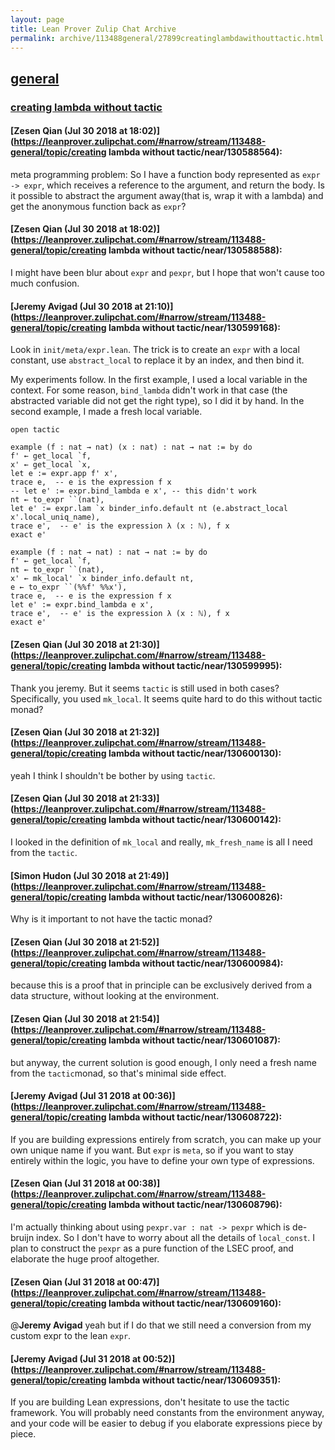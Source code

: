 ```yaml
---
layout: page
title: Lean Prover Zulip Chat Archive 
permalink: archive/113488general/27899creatinglambdawithouttactic.html
---
```


## [general](index.html)
### [creating lambda without tactic](27899creatinglambdawithouttactic.html)

#### [Zesen Qian (Jul 30 2018 at 18:02)](https://leanprover.zulipchat.com/#narrow/stream/113488-general/topic/creating lambda without tactic/near/130588564):
meta programming problem: So I have a function body represented as `expr -> expr`, which receives a reference to the argument, and return the body. Is it possible to abstract the argument away(that is, wrap it with a lambda) and get the anonymous function back as `expr`?

#### [Zesen Qian (Jul 30 2018 at 18:02)](https://leanprover.zulipchat.com/#narrow/stream/113488-general/topic/creating lambda without tactic/near/130588588):
I might have been blur about `expr` and `pexpr`, but I hope that won't cause too much confusion.

#### [Jeremy Avigad (Jul 30 2018 at 21:10)](https://leanprover.zulipchat.com/#narrow/stream/113488-general/topic/creating lambda without tactic/near/130599168):
Look in `init/meta/expr.lean`. The trick is to create an `expr` with a local constant, use `abstract_local` to replace it by an index, and then bind it.

My experiments follow. In the first example, I used a local variable in the context. For some reason, `bind_lambda` didn't work in that case (the abstracted variable did not get the right type), so I did it by hand. In the second example, I made a fresh local variable.

```lean
open tactic

example (f : nat → nat) (x : nat) : nat → nat := by do 
f' ← get_local `f,
x' ← get_local `x,
let e := expr.app f' x',
trace e,  -- e is the expression f x
-- let e' := expr.bind_lambda e x', -- this didn't work
nt ← to_expr ``(nat),
let e' := expr.lam `x binder_info.default nt (e.abstract_local x'.local_uniq_name),
trace e',  -- e' is the expression λ (x : ℕ), f x
exact e'

example (f : nat → nat) : nat → nat := by do 
f' ← get_local `f,
nt ← to_expr ``(nat),
x' ← mk_local' `x binder_info.default nt,
e ← to_expr ``(%%f' %%x'),
trace e,  -- e is the expression f x
let e' := expr.bind_lambda e x',
trace e',  -- e' is the expression λ (x : ℕ), f x
exact e'
```

#### [Zesen Qian (Jul 30 2018 at 21:30)](https://leanprover.zulipchat.com/#narrow/stream/113488-general/topic/creating lambda without tactic/near/130599995):
Thank you jeremy. But it seems `tactic` is still used in both cases? Specifically, you used `mk_local`. It seems quite hard to do this without tactic monad?

#### [Zesen Qian (Jul 30 2018 at 21:32)](https://leanprover.zulipchat.com/#narrow/stream/113488-general/topic/creating lambda without tactic/near/130600130):
yeah I think I shouldn't be bother by using `tactic`.

#### [Zesen Qian (Jul 30 2018 at 21:33)](https://leanprover.zulipchat.com/#narrow/stream/113488-general/topic/creating lambda without tactic/near/130600142):
I looked in the definition of `mk_local` and really, `mk_fresh_name` is all I need from the `tactic`.

#### [Simon Hudon (Jul 30 2018 at 21:49)](https://leanprover.zulipchat.com/#narrow/stream/113488-general/topic/creating lambda without tactic/near/130600826):
Why is it important to not have the tactic monad?

#### [Zesen Qian (Jul 30 2018 at 21:52)](https://leanprover.zulipchat.com/#narrow/stream/113488-general/topic/creating lambda without tactic/near/130600984):
because this is a proof that in principle can be exclusively derived from a data structure, without looking at the environment.

#### [Zesen Qian (Jul 30 2018 at 21:54)](https://leanprover.zulipchat.com/#narrow/stream/113488-general/topic/creating lambda without tactic/near/130601087):
but anyway, the current solution is good enough, I only need a fresh name from the `tactic`monad, so that's minimal side effect.

#### [Jeremy Avigad (Jul 31 2018 at 00:36)](https://leanprover.zulipchat.com/#narrow/stream/113488-general/topic/creating lambda without tactic/near/130608722):
If you are building expressions entirely from scratch, you can make up your own unique name if you want. But `expr` is `meta`, so if you want to stay entirely within the logic, you have to define your own type of expressions.

#### [Zesen Qian (Jul 31 2018 at 00:38)](https://leanprover.zulipchat.com/#narrow/stream/113488-general/topic/creating lambda without tactic/near/130608796):
I'm actually thinking about using `pexpr.var : nat -> pexpr` which is de-bruijn index. So I don't have to worry about all the details of `local_const`.  I plan to construct the `pexpr` as a pure function of the LSEC proof, and elaborate the huge proof altogether.

#### [Zesen Qian (Jul 31 2018 at 00:47)](https://leanprover.zulipchat.com/#narrow/stream/113488-general/topic/creating lambda without tactic/near/130609160):
@**Jeremy Avigad** yeah but if I do that we still need a conversion from my custom expr to the lean `expr`.

#### [Jeremy Avigad (Jul 31 2018 at 00:52)](https://leanprover.zulipchat.com/#narrow/stream/113488-general/topic/creating lambda without tactic/near/130609351):
If you are building Lean expressions, don't hesitate to use the tactic framework. You will probably need constants from the environment anyway, and your code will be easier to debug if you elaborate expressions piece by piece.

